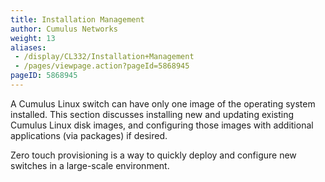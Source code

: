 ```yaml
---
title: Installation Management
author: Cumulus Networks
weight: 13
aliases:
 - /display/CL332/Installation+Management
 - /pages/viewpage.action?pageId=5868945
pageID: 5868945
---
```

A Cumulus Linux switch can have only one image of the operating system
installed. This section discusses installing new and updating existing
Cumulus Linux disk images, and configuring those images with additional
applications (via packages) if desired.

Zero touch provisioning is a way to quickly deploy and configure new
switches in a large-scale environment.
